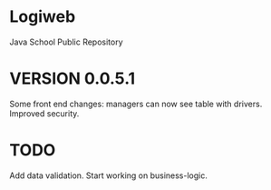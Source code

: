 # Logiweb
Java School Public Repository

# VERSION 0.0.5.1

Some front end changes: managers can now see table with drivers. Improved security.

# TODO

Add data validation. Start working on business-logic.
